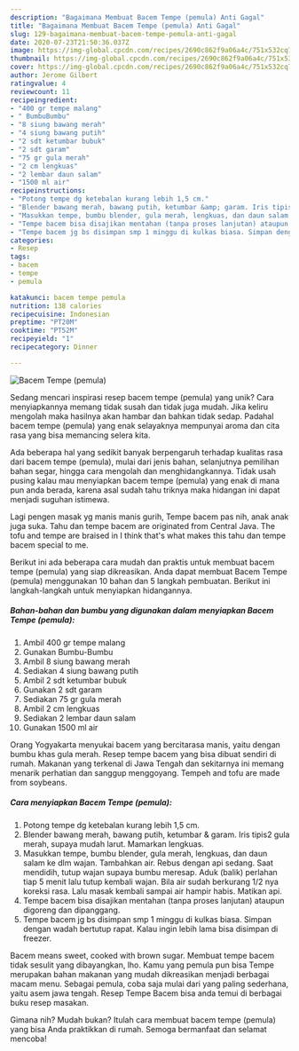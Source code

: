 ```yaml
---
description: "Bagaimana Membuat Bacem Tempe (pemula) Anti Gagal"
title: "Bagaimana Membuat Bacem Tempe (pemula) Anti Gagal"
slug: 129-bagaimana-membuat-bacem-tempe-pemula-anti-gagal
date: 2020-07-23T21:50:36.037Z
image: https://img-global.cpcdn.com/recipes/2690c862f9a06a4c/751x532cq70/bacem-tempe-pemula-foto-resep-utama.jpg
thumbnail: https://img-global.cpcdn.com/recipes/2690c862f9a06a4c/751x532cq70/bacem-tempe-pemula-foto-resep-utama.jpg
cover: https://img-global.cpcdn.com/recipes/2690c862f9a06a4c/751x532cq70/bacem-tempe-pemula-foto-resep-utama.jpg
author: Jerome Gilbert
ratingvalue: 4
reviewcount: 11
recipeingredient:
- "400 gr tempe malang"
- " BumbuBumbu"
- "8 siung bawang merah"
- "4 siung bawang putih"
- "2 sdt ketumbar bubuk"
- "2 sdt garam"
- "75 gr gula merah"
- "2 cm lengkuas"
- "2 lembar daun salam"
- "1500 ml air"
recipeinstructions:
- "Potong tempe dg ketebalan kurang lebih 1,5 cm."
- "Blender bawang merah, bawang putih, ketumbar &amp; garam. Iris tipis2 gula merah, supaya mudah larut. Mamarkan lengkuas."
- "Masukkan tempe, bumbu blender, gula merah, lengkuas, dan daun salam ke dlm wajan. Tambahkan air. Rebus dengan api sedang. Saat mendidih, tutup wajan supaya bumbu meresap. Aduk (balik) perlahan tiap 5 menit lalu tutup kembali wajan. Bila air sudah berkurang 1/2 nya koreksi rasa. Lalu masak kembali sampai air hampir habis. Matikan api."
- "Tempe bacem bisa disajikan mentahan (tanpa proses lanjutan) ataupun digoreng dan dipanggang."
- "Tempe bacem jg bs disimpan smp 1 minggu di kulkas biasa. Simpan dengan wadah bertutup rapat. Kalau ingin lebih lama bisa disimpan di freezer."
categories:
- Resep
tags:
- bacem
- tempe
- pemula

katakunci: bacem tempe pemula 
nutrition: 138 calories
recipecuisine: Indonesian
preptime: "PT20M"
cooktime: "PT52M"
recipeyield: "1"
recipecategory: Dinner

---
```



![Bacem Tempe (pemula)](https://img-global.cpcdn.com/recipes/2690c862f9a06a4c/751x532cq70/bacem-tempe-pemula-foto-resep-utama.jpg)

Sedang mencari inspirasi resep bacem tempe (pemula) yang unik? Cara menyiapkannya memang tidak susah dan tidak juga mudah. Jika keliru mengolah maka hasilnya akan hambar dan bahkan tidak sedap. Padahal bacem tempe (pemula) yang enak selayaknya mempunyai aroma dan cita rasa yang bisa memancing selera kita.

Ada beberapa hal yang sedikit banyak berpengaruh terhadap kualitas rasa dari bacem tempe (pemula), mulai dari jenis bahan, selanjutnya pemilihan bahan segar, hingga cara mengolah dan menghidangkannya. Tidak usah pusing kalau mau menyiapkan bacem tempe (pemula) yang enak di mana pun anda berada, karena asal sudah tahu triknya maka hidangan ini dapat menjadi suguhan istimewa.

Lagi pengen masak yg manis manis gurih, Tempe bacem pas nih, anak anak juga suka. Tahu dan tempe bacem are originated from Central Java. The tofu and tempe are braised in I think that&#39;s what makes this tahu dan tempe bacem special to me.


Berikut ini ada beberapa cara mudah dan praktis untuk membuat bacem tempe (pemula) yang siap dikreasikan. Anda dapat membuat Bacem Tempe (pemula) menggunakan 10 bahan dan 5 langkah pembuatan. Berikut ini langkah-langkah untuk menyiapkan hidangannya.

<!--inarticleads1-->

##### Bahan-bahan dan bumbu yang digunakan dalam menyiapkan Bacem Tempe (pemula):

1. Ambil 400 gr tempe malang
1. Gunakan  Bumbu-Bumbu
1. Ambil 8 siung bawang merah
1. Sediakan 4 siung bawang putih
1. Ambil 2 sdt ketumbar bubuk
1. Gunakan 2 sdt garam
1. Sediakan 75 gr gula merah
1. Ambil 2 cm lengkuas
1. Sediakan 2 lembar daun salam
1. Gunakan 1500 ml air


Orang Yogyakarta menyukai bacem yang bercitarasa manis, yaitu dengan bumbu khas gula merah. Resep tempe bacem yang bisa dibuat sendiri di rumah. Makanan yang terkenal di Jawa Tengah dan sekitarnya ini memang menarik perhatian dan sanggup menggoyang. Tempeh and tofu are made from soybeans. 

<!--inarticleads2-->

##### Cara menyiapkan Bacem Tempe (pemula):

1. Potong tempe dg ketebalan kurang lebih 1,5 cm.
1. Blender bawang merah, bawang putih, ketumbar &amp; garam. Iris tipis2 gula merah, supaya mudah larut. Mamarkan lengkuas.
1. Masukkan tempe, bumbu blender, gula merah, lengkuas, dan daun salam ke dlm wajan. Tambahkan air. Rebus dengan api sedang. Saat mendidih, tutup wajan supaya bumbu meresap. Aduk (balik) perlahan tiap 5 menit lalu tutup kembali wajan. Bila air sudah berkurang 1/2 nya koreksi rasa. Lalu masak kembali sampai air hampir habis. Matikan api.
1. Tempe bacem bisa disajikan mentahan (tanpa proses lanjutan) ataupun digoreng dan dipanggang.
1. Tempe bacem jg bs disimpan smp 1 minggu di kulkas biasa. Simpan dengan wadah bertutup rapat. Kalau ingin lebih lama bisa disimpan di freezer.


Bacem means sweet, cooked with brown sugar. Membuat tempe bacem tidak sesulit yang dibayangkan, lho. Kamu yang pemula pun bisa Tempe merupakan bahan makanan yang mudah dikreasikan menjadi berbagai macam menu. Sebagai pemula, coba saja mulai dari yang paling sederhana, yaitu asem jawa tengah. Resep Tempe Bacem bisa anda temui di berbagai buku resep masakan. 

Gimana nih? Mudah bukan? Itulah cara membuat bacem tempe (pemula) yang bisa Anda praktikkan di rumah. Semoga bermanfaat dan selamat mencoba!
